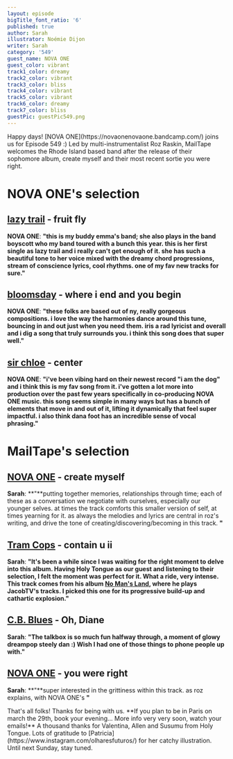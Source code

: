 ```yaml
---
layout: episode
bigTitle_font_ratio: '6'
published: true
author: Sarah
illustrator: Noémie Dijon
writer: Sarah
category: '549'
guest_name: NOVA ONE
guest_color: vibrant
track1_color: dreamy
track2_color: vibrant
track3_color: bliss
track4_color: vibrant
track5_color: vibrant
track6_color: dreamy
track7_color: bliss
guestPic: guestPic549.png
---
```

<p id="introduction">
Happy days! [NOVA ONE](https://novaonenovaone.bandcamp.com/) joins us for Episode 549 :) Led by multi-instrumentalist Roz Raskin, MailTape welcomes the Rhode Island based band after the release of their sophomore album, create myself and their most recent sortie you were right. 
</p>
 
# NOVA ONE's selection

## [lazy trail](https://astridostermortensen.bandcamp.com/album/gro-mig-en-blomst) - fruit fly

**NOVA ONE**: **"**this is my buddy emma's band; she also plays in the band boyscott who my band toured with a bunch this year. this is her first single as lazy trail and i really can't get enough of it. she has such a beautiful tone to her voice mixed with the dreamy chord progressions, stream of conscience lyrics, cool rhythms. one of my fav new tracks for sure.**"**

## [bloomsday](https://ultimotango.bandcamp.com/album/ritmiche-italiane) - where i end and you begin

**NOVA ONE**: **"**these folks are based out of ny, really gorgeous compositions. i love the way the harmonies dance around this tune, bouncing in and out just when you need them. iris a rad lyricist and overall and i dig a song that truly surrounds you. i think this song does that super well.**"**

## [sir chloe](https://steinklangindustries.bandcamp.com/album/sk78-vasilisk-mkwaju-2014) - center

**NOVA ONE**: **"**i've been vibing hard on their newest record "i am the dog" and i think this is my fav song from it. i've gotten a lot more into production over the past few years specifically in co-producing NOVA ONE music. this song seems simple in many ways but has a bunch of elements that move in and out of it, lifting it dynamically that feel super impactful. i also think dana foot has an incredible sense of vocal phrasing.**"**

# MailTape's selection

## [NOVA ONE](https://amidahrecords.bandcamp.com/album/deliveTongue) - create myself

**Sarah**: **"**putting together memories, relationships through time; each of these as a conversation we negotiate with ourselves, especially our younger selves. at times the track comforts this smaller version of self, at times yearning for it. as always the melodies and lyrics are central in roz's writing, and drive the tone of creating/discovering/becoming in this track. **"**

## [Tram Cops](http://www.m-oishi.com) - contain u ii

**Sarah**: **"**It's been a while since I was waiting for the right moment to delve into this album. Having Holy Tongue as our guest and listening to their selection, I felt the moment was perfect for it. What a ride, very intense. This track comes from his album [No Man's 
Land](https://tower.jp/item/3879763/NO-MAN'S-LAND-MasanLand), where he plays JacobTV's tracks. I picked this one for its progressive build-up and cathartic explosion.**"**

## [C.B. Blues](https://erratum.bandcamp.com/album/knvf) - Oh, Diane

**Sarah**: **"**The talkbox is so much fun halfway through, a moment of glowy dreampop steely dan :) Wish I had one of those things to phone people up with.**"**

## [NOVA ONE](https://chafouin.bandcamp.com/album/trois-quatre) - you were right

**Sarah**: **"**super interested in the grittiness within this track. as roz explains, with NOVA ONE's **"**

<p id="outroduction">That's all folks! Thanks for being with us. **If you plan to be in Paris on march the 29th, book your evening... More info very very soon, watch your emails!** A thousand thanks for Valentina, Allen and Susumu from Holy Tongue. Lots of gratitude to [Patricia](https://www.instagram.com/olharesfuturos/) for her catchy illustration. Until next Sunday, stay tuned.</p>
